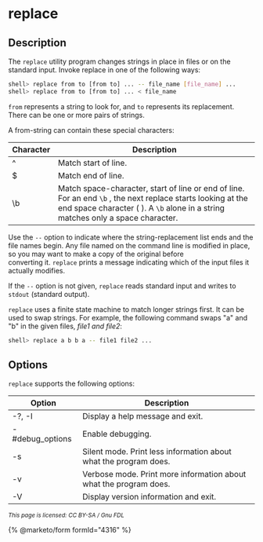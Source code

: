 # replace

## Description

The `replace` utility program changes strings in place in files or on the standard input. Invoke replace in one of the following ways:

```bash
shell> replace from to [from to] ... -- file_name [file_name] ...
shell> replace from to [from to] ... < file_name
```

`from` represents a string to look for, and `to` represents its replacement. There can be one or more pairs of strings.

A from-string can contain these special characters:

| Character | Description                                                                                                                                                                                     |
| --------- | ----------------------------------------------------------------------------------------------------------------------------------------------------------------------------------------------- |
| ^         | Match start of line.                                                                                                                                                                            |
| $         | Match end of line.                                                                                                                                                                              |
| \b        | Match space-character, start of line or end of line. For an end `\b` , the next replace starts looking at the end space character ( ). A `\b` alone in a string matches only a space character. |

Use the `--` option to indicate where the string-replacement list ends and the file names begin. Any file named on the command line is modified in place, so you may want to make a copy of the original before\
converting it. `replace` prints a message indicating which of the input files it actually modifies.

If the `--` option is not given, `replace` reads standard input and writes to `stdout` (standard output).

`replace` uses a finite state machine to match longer strings first. It can be used to swap strings. For example, the following command swaps "a" and "b" in the given files, _file1_ _and file2_:

```bash
shell> replace a b b a -- file1 file2 ...
```

## Options

`replace` supports the following options:

| Option           | Description                                                       |
| ---------------- | ----------------------------------------------------------------- |
| -?, -I           | Display a help message and exit.                                  |
| -#debug\_options | Enable debugging.                                                 |
| -s               | Silent mode. Print less information about what the program does.  |
| -v               | Verbose mode. Print more information about what the program does. |
| -V               | Display version information and exit.                             |

<sub>_This page is licensed: CC BY-SA / Gnu FDL_</sub>

{% @marketo/form formId="4316" %}
